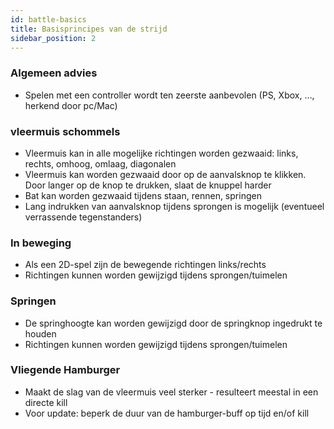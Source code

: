 ```yaml
---
id: battle-basics
title: Basisprincipes van de strijd
sidebar_position: 2
---
```


### Algemeen advies

- Spelen met een controller wordt ten zeerste aanbevolen (PS, Xbox, …, herkend door pc/Mac)

### vleermuis schommels

- Vleermuis kan in alle mogelijke richtingen worden gezwaaid: links, rechts, omhoog, omlaag, diagonalen
- Vleermuis kan worden gezwaaid door op de aanvalsknop te klikken. Door langer op de knop te drukken, slaat de knuppel harder
- Bat kan worden gezwaaid tijdens staan, rennen, springen
- Lang indrukken van aanvalsknop tijdens sprongen is mogelijk (eventueel verrassende tegenstanders)

### In beweging

- Als een 2D-spel zijn de bewegende richtingen links/rechts
- Richtingen kunnen worden gewijzigd tijdens sprongen/tuimelen

### Springen

- De springhoogte kan worden gewijzigd door de springknop ingedrukt te houden
- Richtingen kunnen worden gewijzigd tijdens sprongen/tuimelen

### Vliegende Hamburger

- Maakt de slag van de vleermuis veel sterker - resulteert meestal in een directe kill
- Voor update: beperk de duur van de hamburger-buff op tijd en/of kill
